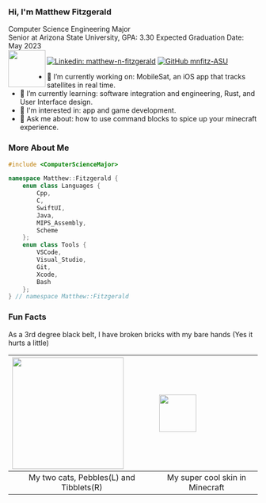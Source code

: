 ### Hi, I'm Matthew Fitzgerald

Computer Science Engineering Major<br>
Senior at Arizona State University, GPA: 3.30
Expected Graduation Date: May 2023<br>
<img src="https://user-images.githubusercontent.com/79553911/131261120-f0bf6a3f-50bf-432a-977c-e1c6972cd3ce.png" width=75 align=left>

[![Linkedin: matthew-n-fitzgerald](https://img.shields.io/badge/-matthewf-blue?style=flat-square&logo=Linkedin&logoColor=white&link=https://www.linkedin.com/in/matthew-n-fitzgerald/)](https://www.linkedin.com/in/matthew-n-fitzgerald/)
[![GitHub mnfitz-ASU](https://img.shields.io/github/followers/mnfitz-ASU?label=follow&style=social)](https://github.com/mnfitz-ASU)

- 🔭 I’m currently working on: MobileSat, an iOS app that tracks satellites in real time.
- 🌱 I’m currently learning: software integration and engineering, Rust, and User Interface design.
- 🤔 I'm interested in: app and game development.
- 💬 Ask me about: how to use command blocks to spice up your minecraft experience.

### More About Me
```cpp
#include <ComputerScienceMajor>

namespace Matthew::Fitzgerald {
    enum class Languages { 
        Cpp, 
        C,
        SwiftUI,
        Java,
        MIPS_Assembly,
        Scheme
    };
    enum class Tools {
        VSCode,
        Visual_Studio,
        Git, 
        Xcode,
        Bash
    };
} // namespace Matthew::Fitzgerald
```

### Fun Facts
As a 3rd degree black belt, I have broken bricks with my bare hands (Yes it hurts a little)<br>

| <img src="https://user-images.githubusercontent.com/79553911/129826965-d574824d-86d7-4a39-a8a0-73ddf3078d93.jpg" width=225 align=left> | <img src="https://user-images.githubusercontent.com/79553911/210123641-a20f04cb-1554-4032-a605-c370722317ef.png" width=75 align=left> |
|:--:|:--:|
| My two cats, Pebbles(L) and Tibblets(R) | My super cool skin in Minecraft | 
